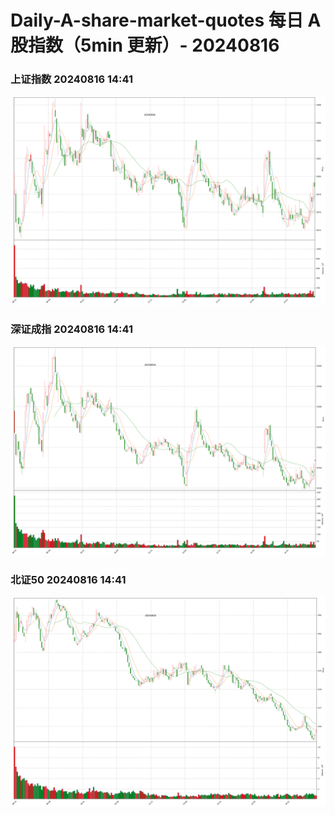 
# Daily-A-share-market-quotes 每日 A 股指数（5min 更新）- 20240816

### 上证指数 20240816 14:41
![](./fig/2024/8/20240816-sh000001.png)

### 深证成指 20240816 14:41
![](./fig/2024/8/20240816-sz399001.png)

### 北证50 20240816 14:41
![](./fig/2024/8/20240816-bj899050.png)
